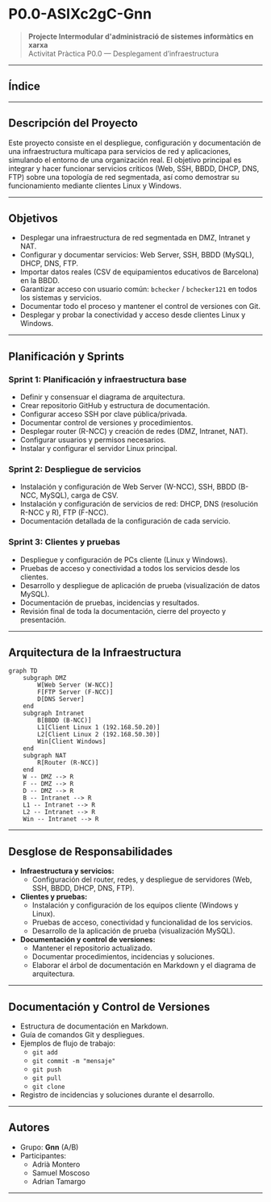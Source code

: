 # P0.0-ASIXc2gC-Gnn

> **Projecte Intermodular d'administració de sistemes informàtics en xarxa**  
> Activitat Pràctica P0.0 — Desplegament d’infraestructura

---

## Índice


---

## Descripción del Proyecto

Este proyecto consiste en el despliegue, configuración y documentación de una infraestructura multicapa para servicios de red y aplicaciones, simulando el entorno de una organización real. El objetivo principal es integrar y hacer funcionar servicios críticos (Web, SSH, BBDD, DHCP, DNS, FTP) sobre una topología de red segmentada, así como demostrar su funcionamiento mediante clientes Linux y Windows.

---

## Objetivos

- Desplegar una infraestructura de red segmentada en DMZ, Intranet y NAT.
- Configurar y documentar servicios: Web Server, SSH, BBDD (MySQL), DHCP, DNS, FTP.
- Importar datos reales (CSV de equipamientos educativos de Barcelona) en la BBDD.
- Garantizar acceso con usuario común: `bchecker` / `bchecker121` en todos los sistemas y servicios.
- Documentar todo el proceso y mantener el control de versiones con Git.
- Desplegar y probar la conectividad y acceso desde clientes Linux y Windows.

---

## Planificación y Sprints

### Sprint 1: Planificación y infraestructura base

- Definir y consensuar el diagrama de arquitectura.
- Crear repositorio GitHub y estructura de documentación.
- Configurar acceso SSH por clave pública/privada.
- Documentar control de versiones y procedimientos.
- Desplegar router (R-NCC) y creación de redes (DMZ, Intranet, NAT).
- Configurar usuarios y permisos necesarios.
- Instalar y configurar el servidor Linux principal.

### Sprint 2: Despliegue de servicios

- Instalación y configuración de Web Server (W-NCC), SSH, BBDD (B-NCC, MySQL), carga de CSV.
- Instalación y configuración de servicios de red: DHCP, DNS (resolución R-NCC y R), FTP (F-NCC).
- Documentación detallada de la configuración de cada servicio.

### Sprint 3: Clientes y pruebas

- Despliegue y configuración de PCs cliente (Linux y Windows).
- Pruebas de acceso y conectividad a todos los servicios desde los clientes.
- Desarrollo y despliegue de aplicación de prueba (visualización de datos MySQL).
- Documentación de pruebas, incidencias y resultados.
- Revisión final de toda la documentación, cierre del proyecto y presentación.

---

## Arquitectura de la Infraestructura

```mermaid
graph TD
    subgraph DMZ
        W[Web Server (W-NCC)]
        F[FTP Server (F-NCC)]
        D[DNS Server]
    end
    subgraph Intranet
        B[BBDD (B-NCC)]
        L1[Client Linux 1 (192.168.50.20)]
        L2[Client Linux 2 (192.168.50.30)]
        Win[Client Windows]
    end
    subgraph NAT
        R[Router (R-NCC)]
    end
    W -- DMZ --> R
    F -- DMZ --> R
    D -- DMZ --> R
    B -- Intranet --> R
    L1 -- Intranet --> R
    L2 -- Intranet --> R
    Win -- Intranet --> R
```

---

## Desglose de Responsabilidades

- **Infraestructura y servicios:**  
  - Configuración del router, redes, y despliegue de servidores (Web, SSH, BBDD, DHCP, DNS, FTP).
- **Clientes y pruebas:**  
  - Instalación y configuración de los equipos cliente (Windows y Linux).
  - Pruebas de acceso, conectividad y funcionalidad de los servicios.
  - Desarrollo de la aplicación de prueba (visualización MySQL).
- **Documentación y control de versiones:**  
  - Mantener el repositorio actualizado.
  - Documentar procedimientos, incidencias y soluciones.
  - Elaborar el árbol de documentación en Markdown y el diagrama de arquitectura.

---

## Documentación y Control de Versiones

- Estructura de documentación en Markdown.
- Guía de comandos Git y despliegues.
- Ejemplos de flujo de trabajo:  
  - `git add`
  - `git commit -m "mensaje"`
  - `git push`
  - `git pull`
  - `git clone`
- Registro de incidencias y soluciones durante el desarrollo.

---

## Autores

- Grupo: **Gnn** (A/B)
- Participantes:  
  - Adrià Montero  
  - Samuel Moscoso  
  - Adrian Tamargo

---

```
